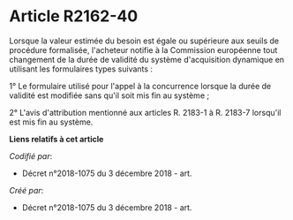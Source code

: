 # Article R2162-40

Lorsque la valeur estimée du besoin est égale ou supérieure aux seuils de procédure formalisée, l'acheteur notifie à la
Commission européenne tout changement de la durée de validité du système d'acquisition dynamique en utilisant les formulaires
types suivants :

1° Le formulaire utilisé pour l'appel à la concurrence lorsque la durée de validité est modifiée sans qu'il soit mis fin au
système ;

2° L'avis d'attribution mentionné aux articles R. 2183-1 à R. 2183-7 lorsqu'il est mis fin au système.

**Liens relatifs à cet article**

_Codifié par_:

  - Décret n°2018-1075 du 3 décembre 2018 - art.

_Créé par_:

  - Décret n°2018-1075 du 3 décembre 2018 - art.
